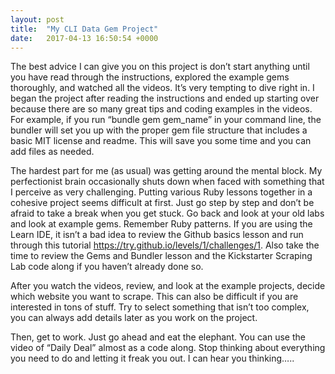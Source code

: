 ```yaml
---
layout: post
title:  "My CLI Data Gem Project"
date:   2017-04-13 16:50:54 +0000
---
```





The best advice I can give you on this project is don’t start anything until you have read through the instructions, explored the example gems thoroughly, and watched all the videos. It’s very tempting to dive right in. I began the project after reading the instructions and ended up starting over because there are so many great tips and coding examples in the videos. For example, if you run “bundle gem gem_name” in your command line, the bundler will set you up with the proper gem file structure that includes a basic MIT license and readme. This will save you some time and you can add files as needed. 

The hardest part for me (as usual) was getting around the mental block. My perfectionist brain occasionally shuts down when faced with something that I perceive as very challenging. Putting various Ruby lessons together in a cohesive project seems difficult at first. Just go step by step and don’t be afraid to take a break when you get stuck. Go back and look at your old labs and look at example gems. Remember Ruby patterns. If you are using the Learn IDE, it isn’t a bad idea to review the Github basics lesson and run through this tutorial https://try.github.io/levels/1/challenges/1. Also take the time to review the Gems and Bundler lesson and the Kickstarter Scraping Lab code along if you haven’t already done so. 

After you watch the videos, review, and look at the example projects, decide which website you want to scrape. This can also be difficult if you are interested in tons of stuff. Try to select something that isn’t too complex, you can always add details later as you work on the project. 

Then, get to work. Just go ahead and eat the elephant. You can use the video of “Daily Deal” almost as a code along. Stop thinking about everything you need to do and letting it freak you out. I can hear you thinking…..

